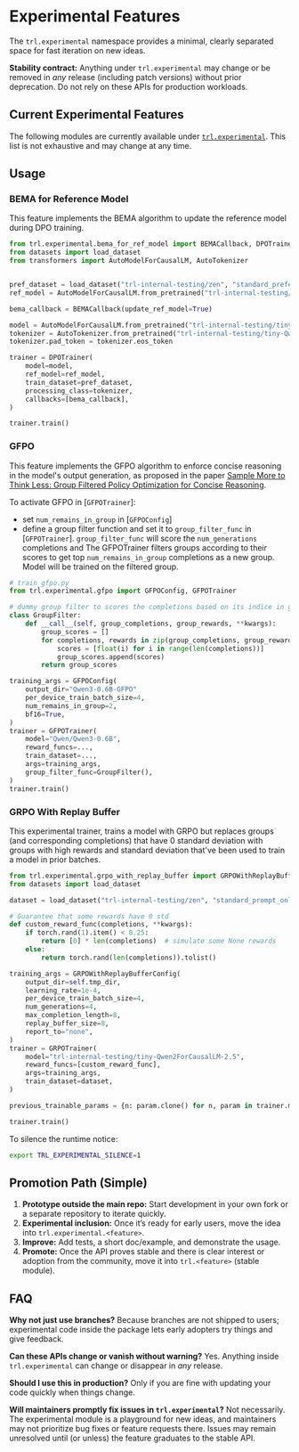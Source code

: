 # Experimental Features

The `trl.experimental` namespace provides a minimal, clearly separated space for fast iteration on new ideas.

<Tip warning={true}>

**Stability contract:** Anything under `trl.experimental` may change or be removed in *any* release (including patch versions) without prior deprecation. Do not rely on these APIs for production workloads.

</Tip>

## Current Experimental Features

The following modules are currently available under [`trl.experimental`](https://github.com/huggingface/trl/tree/main/trl/experimental).
This list is not exhaustive and may change at any time.

## Usage

### BEMA for Reference Model

This feature implements the BEMA algorithm to update the reference model during DPO training.

```python
from trl.experimental.bema_for_ref_model import BEMACallback, DPOTrainer
from datasets import load_dataset
from transformers import AutoModelForCausalLM, AutoTokenizer


pref_dataset = load_dataset("trl-internal-testing/zen", "standard_preference", split="train")
ref_model = AutoModelForCausalLM.from_pretrained("trl-internal-testing/tiny-Qwen2ForCausalLM-2.5")

bema_callback = BEMACallback(update_ref_model=True)

model = AutoModelForCausalLM.from_pretrained("trl-internal-testing/tiny-Qwen2ForCausalLM-2.5")
tokenizer = AutoTokenizer.from_pretrained("trl-internal-testing/tiny-Qwen2ForCausalLM-2.5")
tokenizer.pad_token = tokenizer.eos_token

trainer = DPOTrainer(
    model=model,
    ref_model=ref_model,
    train_dataset=pref_dataset,
    processing_class=tokenizer,
    callbacks=[bema_callback],
)

trainer.train()
```

### GFPO

This feature implements the GFPO algorithm to enforce concise reasoning in the model's output generation, as proposed in the paper [Sample More to Think Less: Group Filtered Policy Optimization for Concise Reasoning](https://huggingface.co/papers/2508.09726).

To activate GFPO in [`GFPOTrainer`]:

- set `num_remains_in_group` in [`GFPOConfig`]
- define a group filter function and set it to `group_filter_func` in [`GFPOTrainer`]. `group_filter_func` will score the `num_generations` completions and The GFPOTrainer filters groups according to their scores to get top `num_remains_in_group` completions as a new group. Model will be trained on the filtered group.

```python
# train_gfpo.py
from trl.experimental.gfpo import GFPOConfig, GFPOTrainer

# dummy group filter to scores the completions based on its indice in group
class GroupFilter:
    def __call__(self, group_completions, group_rewards, **kwargs):
        group_scores = []
        for completions, rewards in zip(group_completions, group_rewards):
            scores = [float(i) for i in range(len(completions))]
            group_scores.append(scores)
        return group_scores

training_args = GFPOConfig(
    output_dir="Qwen3-0.6B-GFPO"
    per_device_train_batch_size=4,
    num_remains_in_group=2,
    bf16=True,
)
trainer = GFPOTrainer(
    model="Qwen/Qwen3-0.6B",
    reward_funcs=...,
    train_dataset=...,
    args=training_args,
    group_filter_func=GroupFilter(),
)
trainer.train()
```

### GRPO With Replay Buffer
This experimental trainer, trains a model with GRPO but replaces groups (and corresponding completions) that have 0 standard deviation with groups with high rewards and standard deviation that've been used to train a model in prior batches.

```python
from trl.experimental.grpo_with_replay_buffer import GRPOWithReplayBufferTrainer
from datasets import load_dataset

dataset = load_dataset("trl-internal-testing/zen", "standard_prompt_only", split="train")

# Guarantee that some rewards have 0 std
def custom_reward_func(completions, **kwargs):
    if torch.rand(1).item() < 0.25:
        return [0] * len(completions)  # simulate some None rewards
    else:
        return torch.rand(len(completions)).tolist()

training_args = GRPOWithReplayBufferConfig(
    output_dir=self.tmp_dir,
    learning_rate=1e-4,
    per_device_train_batch_size=4,
    num_generations=4,
    max_completion_length=8,
    replay_buffer_size=8,
    report_to="none",
)
trainer = GRPOTrainer(
    model="trl-internal-testing/tiny-Qwen2ForCausalLM-2.5",
    reward_funcs=[custom_reward_func],
    args=training_args,
    train_dataset=dataset,
)

previous_trainable_params = {n: param.clone() for n, param in trainer.model.named_parameters()}

trainer.train()
```

To silence the runtime notice:

```bash
export TRL_EXPERIMENTAL_SILENCE=1
```

## Promotion Path (Simple)

1. **Prototype outside the main repo:** Start development in your own fork or a separate repository to iterate quickly.
2. **Experimental inclusion:** Once it’s ready for early users, move the idea into `trl.experimental.<feature>`.
3. **Improve:** Add tests, a short doc/example, and demonstrate the usage.
4. **Promote:** Once the API proves stable and there is clear interest or adoption from the community, move it into `trl.<feature>` (stable module).

## FAQ

**Why not just use branches?**
Because branches are not shipped to users; experimental code inside the package lets early adopters try things and give feedback.

**Can these APIs change or vanish without warning?**
Yes. Anything inside `trl.experimental` can change or disappear in *any* release.

**Should I use this in production?**
Only if you are fine with updating your code quickly when things change.

**Will maintainers promptly fix issues in `trl.experimental`?**
Not necessarily. The experimental module is a playground for new ideas, and maintainers may not prioritize bug fixes or feature requests there. Issues may remain unresolved until (or unless) the feature graduates to the stable API.
